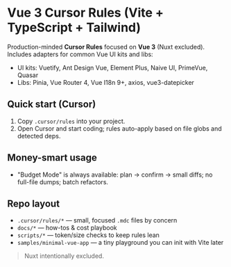 # Vue 3 Cursor Rules (Vite + TypeScript + Tailwind)

Production-minded **Cursor Rules** focused on **Vue 3** (Nuxt excluded). Includes adapters for common Vue UI kits and libs:

- UI kits: Vuetify, Ant Design Vue, Element Plus, Naive UI, PrimeVue, Quasar
- Libs: Pinia, Vue Router 4, Vue I18n 9+, axios, vue3-datepicker

## Quick start (Cursor)

1. Copy `.cursor/rules` into your project.
2. Open Cursor and start coding; rules auto-apply based on file globs and detected deps.

## Money-smart usage

- "Budget Mode" is always available: plan → confirm → small diffs; no full-file dumps; batch refactors.

## Repo layout

- `.cursor/rules/*` — small, focused `.mdc` files by concern
- `docs/*` — how-tos & cost playbook
- `scripts/*` — token/size checks to keep rules lean
- `samples/minimal-vue-app` — a tiny playground you can init with Vite later

> Nuxt intentionally excluded.